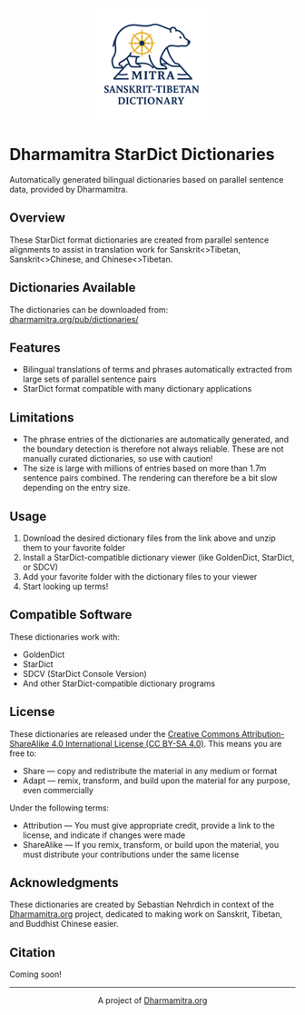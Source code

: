 <p align="center">
  <img src="logo-skt-tib.png" alt="Dharmamitra Sanskrit-Tibetan Dictionary Logo" width="200"/>
</p>

# Dharmamitra StarDict Dictionaries

Automatically generated bilingual dictionaries based on parallel sentence data, provided by Dharmamitra. 

## Overview

These StarDict format dictionaries are created from parallel sentence alignments to assist in translation work for Sanskrit<>Tibetan, Sanskrit<>Chinese, and Chinese<>Tibetan. 

## Dictionaries Available

The dictionaries can be downloaded from: [dharmamitra.org/pub/dictionaries/](https://dharmamitra.org/pub/dictionaries/)

## Features

- Bilingual translations of terms and phrases automatically extracted from large sets of parallel sentence pairs
- StarDict format compatible with many dictionary applications

## Limitations
- The phrase entries of the dictionaries are automatically generated, and the boundary detection is therefore not always reliable. These are not manually curated dictionaries, so use with caution!
- The size is large with millions of entries based on more than 1.7m sentence pairs combined. The rendering can therefore be a bit slow depending on the entry size. 

## Usage

1. Download the desired dictionary files from the link above and unzip them to your favorite folder
2. Install a StarDict-compatible dictionary viewer (like GoldenDict, StarDict, or SDCV)
3. Add your favorite folder with the dictionary files to your viewer
4. Start looking up terms!

## Compatible Software

These dictionaries work with:
- GoldenDict
- StarDict
- SDCV (StarDict Console Version)
- And other StarDict-compatible dictionary programs

## License

These dictionaries are released under the [Creative Commons Attribution-ShareAlike 4.0 International License (CC BY-SA 4.0)](https://creativecommons.org/licenses/by-sa/4.0/). This means you are free to:

- Share — copy and redistribute the material in any medium or format
- Adapt — remix, transform, and build upon the material for any purpose, even commercially

Under the following terms:
- Attribution — You must give appropriate credit, provide a link to the license, and indicate if changes were made
- ShareAlike — If you remix, transform, or build upon the material, you must distribute your contributions under the same license

## Acknowledgments

These dictionaries are created by Sebastian Nehrdich in context of the [Dharmamitra.org](https://dharmamitra.org) project, dedicated to making work on Sanskrit, Tibetan, and Buddhist Chinese easier. 

## Citation

Coming soon!

---

<p align="center">
A project of <a href="https://dharmamitra.org">Dharmamitra.org</a>
</p>
